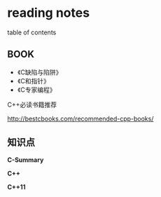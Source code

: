 ﻿# reading notes

table of contents

## BOOK
* 《C缺陷与陷阱》
* 《C和指针》
* 《C专家编程》

C++必读书籍推荐

http://bestcbooks.com/recommended-cpp-books/

## 知识点

**C-Summary**

**C++**

**C++11**




